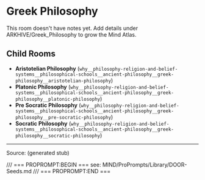 # Greek Philosophy

This room doesn't have notes yet. Add details under ARKHIVE/Greek_Philosophy to grow the Mind Atlas.

## Child Rooms
- **Aristotelian Philosophy** (`why__philosophy-religion-and-belief-systems__philosophical-schools__ancient-philosophy__greek-philosophy__aristotelian-philosophy`)
- **Platonic Philosophy** (`why__philosophy-religion-and-belief-systems__philosophical-schools__ancient-philosophy__greek-philosophy__platonic-philosophy`)
- **Pre Socratic Philosophy** (`why__philosophy-religion-and-belief-systems__philosophical-schools__ancient-philosophy__greek-philosophy__pre-socratic-philosophy`)
- **Socratic Philosophy** (`why__philosophy-religion-and-belief-systems__philosophical-schools__ancient-philosophy__greek-philosophy__socratic-philosophy`)

---
Source: (generated stub)

/// === PROPROMPT:BEGIN ===
see: MIND/ProPrompts/Library/DOOR-Seeds.md
/// === PROPROMPT:END ===
